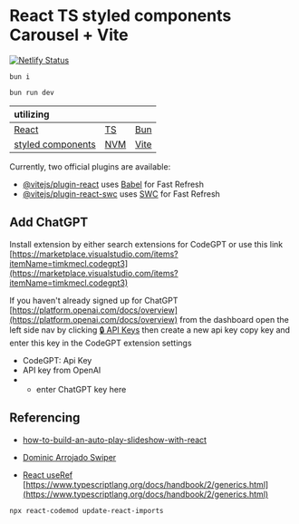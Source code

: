 # React TS styled components Carousel + Vite

[![Netlify Status](https://api.netlify.com/api/v1/badges/27493b5a-0871-4e9e-98ed-3427be359754/deploy-status)](https://app.netlify.com/sites/react-ts-styled-carousel/deploys)

```
bun i
```

```
bun run dev
```

| utilizing                                           |                                       |                                   |
| :---------------------------------------------------| ------------------------------------- | --------------------------------- | 
| [React](https://react.dev/)                         | [TS](https://www.typescriptlang.org/) | [Bun](https://bun.sh/)            |
| [styled components](https://styled-components.com/) | [NVM](https://github.com/nvm-sh/nvm)  | [Vite](https://vitejs.dev/guide/) |


Currently, two official plugins are available:

- [@vitejs/plugin-react](https://github.com/vitejs/vite-plugin-react/blob/main/packages/plugin-react/README.md) uses [Babel](https://babeljs.io/) for Fast Refresh
- [@vitejs/plugin-react-swc](https://github.com/vitejs/vite-plugin-react-swc) uses [SWC](https://swc.rs/) for Fast Refresh



## Add ChatGPT

Install extension by either search extensions for CodeGPT or use this link
[https://marketplace.visualstudio.com/items?itemName=timkmecl.codegpt3](https://marketplace.visualstudio.com/items?itemName=timkmecl.codegpt3)

If you haven't already signed up for ChatGPT [https://platform.openai.com/docs/overview](https://platform.openai.com/docs/overview) from the dashboard open the left side nav by clicking [🔒 API Keys](https://platform.openai.com/api-keys) then create a new api key copy key and enter this key in the CodeGPT extension settings

- CodeGPT: Api Key
- API key from OpenAI
- - enter ChatGPT key here

## Referencing

- [how-to-build-an-auto-play-slideshow-with-react](https://tinloof.com/blog/how-to-build-an-auto-play-slideshow-with-react)

- [Dominic Arrojado Swiper](https://dominicarrojado.com/posts/how-to-create-your-own-swiper-in-react-and-typescript-with-tests-part-1/)

- [React useRef](https://react.dev/learn/referencing-values-with-refs)
[https://www.typescriptlang.org/docs/handbook/2/generics.html](https://www.typescriptlang.org/docs/handbook/2/generics.html)


`
npx react-codemod update-react-imports
`